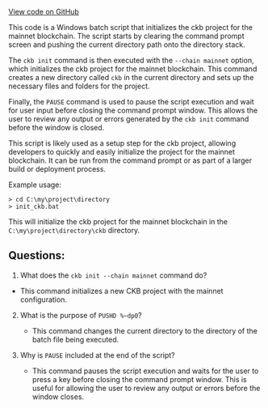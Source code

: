 [View code on GitHub](https://github.com/nervosnetwork/ckb/blob/develop/devtools/windows/ckb-init-mainnet.bat)

This code is a Windows batch script that initializes the ckb project for the mainnet blockchain. The script starts by clearing the command prompt screen and pushing the current directory path onto the directory stack.

The `ckb init` command is then executed with the `--chain mainnet` option, which initializes the ckb project for the mainnet blockchain. This command creates a new directory called `ckb` in the current directory and sets up the necessary files and folders for the project.

Finally, the `PAUSE` command is used to pause the script execution and wait for user input before closing the command prompt window. This allows the user to review any output or errors generated by the `ckb init` command before the window is closed.

This script is likely used as a setup step for the ckb project, allowing developers to quickly and easily initialize the project for the mainnet blockchain. It can be run from the command prompt or as part of a larger build or deployment process.

Example usage:
```
> cd C:\my\project\directory
> init_ckb.bat
```
This will initialize the ckb project for the mainnet blockchain in the `C:\my\project\directory\ckb` directory.
## Questions:
 1. What does the `ckb init --chain mainnet` command do?
   - This command initializes a new CKB project with the mainnet configuration.

2. What is the purpose of `PUSHD %~dp0`?
   - This command changes the current directory to the directory of the batch file being executed.

3. Why is `PAUSE` included at the end of the script?
   - This command pauses the script execution and waits for the user to press a key before closing the command prompt window. This is useful for allowing the user to review any output or errors before the window closes.
